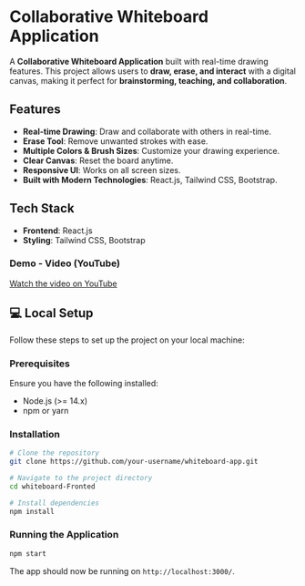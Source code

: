 # Collaborative Whiteboard Application

A **Collaborative Whiteboard Application** built with real-time drawing features. This project allows users to **draw, erase, and interact** with a digital canvas, making it perfect for **brainstorming, teaching, and collaboration**.

## Features

-  **Real-time Drawing**: Draw and collaborate with others in real-time.
-  **Erase Tool**: Remove unwanted strokes with ease.
-  **Multiple Colors & Brush Sizes**: Customize your drawing experience.
-  **Clear Canvas**: Reset the board anytime.
-  **Responsive UI**: Works on all screen sizes.
-  **Built with Modern Technologies**: React.js, Tailwind CSS, Bootstrap.

## Tech Stack

- **Frontend**: React.js
- **Styling**: Tailwind CSS, Bootstrap

### Demo - Video (YouTube)
[Watch the video on YouTube](https://youtu.be/fXSm0wjJLdg)

## 💻 Local Setup
Follow these steps to set up the project on your local machine:

### Prerequisites
Ensure you have the following installed:
- Node.js (>= 14.x)
- npm or yarn

### Installation
```bash
# Clone the repository
git clone https://github.com/your-username/whiteboard-app.git

# Navigate to the project directory
cd whiteboard-Fronted

# Install dependencies
npm install 
```

### Running the Application
```bash
npm start  
```
The app should now be running on `http://localhost:3000/`.
